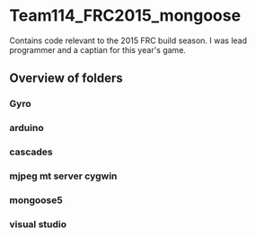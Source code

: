 # Team114_FRC2015_mongoose
Contains code relevant to the 2015 FRC build season. I was lead programmer and a captian for this year's game.

## Overview of folders
### Gyro
### arduino
### cascades
### mjpeg mt server cygwin
### mongoose5
### visual studio
